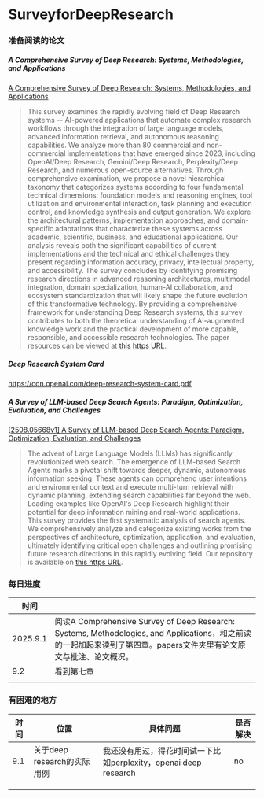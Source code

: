 # SurveyforDeepResearch
### 准备阅读的论文

##### A Comprehensive Survey of Deep Research: Systems, Methodologies, and Applications

[A Comprehensive Survey of Deep Research: Systems, Methodologies, and Applications](https://arxiv.org/pdf/2506.12594v1)

> This survey examines the rapidly evolving field of Deep Research systems -- AI-powered applications that automate complex research workflows through the integration of large language models, advanced information retrieval, and autonomous reasoning capabilities. We analyze more than 80 commercial and non-commercial implementations that have emerged since 2023, including OpenAI/Deep Research, Gemini/Deep Research, Perplexity/Deep Research, and numerous open-source alternatives. Through comprehensive examination, we propose a novel hierarchical taxonomy that categorizes systems according to four fundamental technical dimensions: foundation models and reasoning engines, tool utilization and environmental interaction, task planning and execution control, and knowledge synthesis and output generation. We explore the architectural patterns, implementation approaches, and domain-specific adaptations that characterize these systems across academic, scientific, business, and educational applications. Our analysis reveals both the significant capabilities of current implementations and the technical and ethical challenges they present regarding information accuracy, privacy, intellectual property, and accessibility. The survey concludes by identifying promising research directions in advanced reasoning architectures, multimodal integration, domain specialization, human-AI collaboration, and ecosystem standardization that will likely shape the future evolution of this transformative technology. By providing a comprehensive framework for understanding Deep Research systems, this survey contributes to both the theoretical understanding of AI-augmented knowledge work and the practical development of more capable, responsible, and accessible research technologies. The paper resources can be viewed at [this https URL](https://github.com/scienceaix/deepresearch).

##### Deep Research System Card 

https://cdn.openai.com/deep-research-system-card.pdf

##### A Survey of LLM-based Deep Search Agents: Paradigm, Optimization, Evaluation, and Challenges

[[2508.05668v1\] A Survey of LLM-based Deep Search Agents: Paradigm, Optimization, Evaluation, and Challenges](https://arxiv.org/abs/2508.05668v1)

> The advent of Large Language Models (LLMs) has significantly revolutionized web search. The emergence of LLM-based Search Agents marks a pivotal shift towards deeper, dynamic, autonomous information seeking. These agents can comprehend user intentions and environmental context and execute multi-turn retrieval with dynamic planning, extending search capabilities far beyond the web. Leading examples like OpenAI's Deep Research highlight their potential for deep information mining and real-world applications. This survey provides the first systematic analysis of search agents. We comprehensively analyze and categorize existing works from the perspectives of architecture, optimization, application, and evaluation, ultimately identifying critical open challenges and outlining promising future research directions in this rapidly evolving field. Our repository is available on [this https URL](https://github.com/YunjiaXi/Awesome-Search-Agent-Papers).



### 每日进度

| 时间     |                                                              |
| -------- | ------------------------------------------------------------ |
| 2025.9.1 | 阅读A Comprehensive Survey of Deep Research: Systems, Methodologies, and Applications，和之前读的一起加起来读到了第四章。papers文件夹里有论文原文与批注、论文概况。 |
| 9.2      | 看到第七章                                                   |
|          |                                                              |







### 有困难的地方

| 时间 | 位置                        | 具体问题                                                     | 是否解决 |
| ---- | --------------------------- | ------------------------------------------------------------ | -------- |
| 9.1  | 关于deep research的实际用例 | 我还没有用过，得花时间试一下比如perplexity，openai deep research | no       |
|      |                             |                                                              |          |
|      |                             |                                                              |          |
|      |                             |                                                              |          |













































